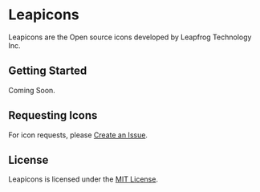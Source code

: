 <h1>Leapicons</h1>
<p>Leapicons are the Open source icons developed by Leapfrog Technology Inc.</p>

<h2>Getting Started</h2>
<p>Coming Soon.</p>

<h2>Requesting Icons</h2>
<p>For icon requests, please <a href="https://github.com/leapfrogtechnology/Leapicons/issues/new">Create an Issue</a>.</p>

<h2>License</h2>
<p>Leapicons is licensed under the <a href="https://github.com/leapfrogtechnology/Leapicons/blob/master/License">MIT License</a>.<p>
